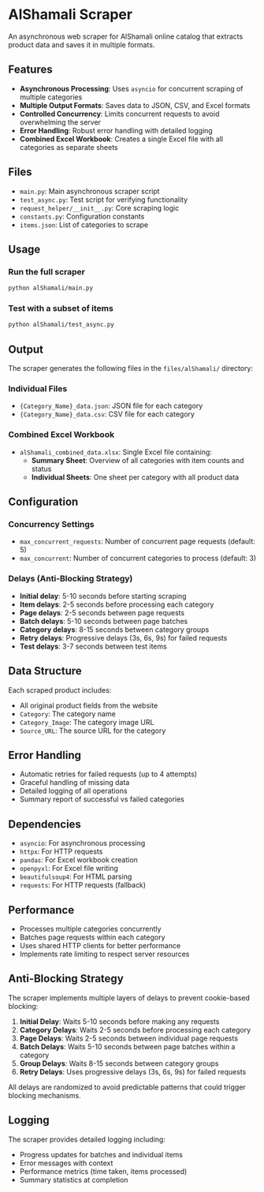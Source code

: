 # AlShamali Scraper

An asynchronous web scraper for AlShamali online catalog that extracts product data and saves it in multiple formats.

## Features

- **Asynchronous Processing**: Uses `asyncio` for concurrent scraping of multiple categories
- **Multiple Output Formats**: Saves data to JSON, CSV, and Excel formats
- **Controlled Concurrency**: Limits concurrent requests to avoid overwhelming the server
- **Error Handling**: Robust error handling with detailed logging
- **Combined Excel Workbook**: Creates a single Excel file with all categories as separate sheets

## Files

- `main.py`: Main asynchronous scraper script
- `test_async.py`: Test script for verifying functionality
- `request_helper/__init__.py`: Core scraping logic
- `constants.py`: Configuration constants
- `items.json`: List of categories to scrape

## Usage

### Run the full scraper
```bash
python alShamali/main.py
```

### Test with a subset of items
```bash
python alShamali/test_async.py
```

## Output

The scraper generates the following files in the `files/alShamali/` directory:

### Individual Files
- `{Category_Name}_data.json`: JSON file for each category
- `{Category_Name}_data.csv`: CSV file for each category

### Combined Excel Workbook
- `alShamali_combined_data.xlsx`: Single Excel file containing:
  - **Summary Sheet**: Overview of all categories with item counts and status
  - **Individual Sheets**: One sheet per category with all product data

## Configuration

### Concurrency Settings
- `max_concurrent_requests`: Number of concurrent page requests (default: 5)
- `max_concurrent`: Number of concurrent categories to process (default: 3)

### Delays (Anti-Blocking Strategy)
- **Initial delay**: 5-10 seconds before starting scraping
- **Item delays**: 2-5 seconds before processing each category
- **Page delays**: 2-5 seconds between page requests
- **Batch delays**: 5-10 seconds between page batches
- **Category delays**: 8-15 seconds between category groups
- **Retry delays**: Progressive delays (3s, 6s, 9s) for failed requests
- **Test delays**: 3-7 seconds between test items

## Data Structure

Each scraped product includes:
- All original product fields from the website
- `Category`: The category name
- `Category_Image`: The category image URL
- `Source_URL`: The source URL for the category

## Error Handling

- Automatic retries for failed requests (up to 4 attempts)
- Graceful handling of missing data
- Detailed logging of all operations
- Summary report of successful vs failed categories

## Dependencies

- `asyncio`: For asynchronous processing
- `httpx`: For HTTP requests
- `pandas`: For Excel workbook creation
- `openpyxl`: For Excel file writing
- `beautifulsoup4`: For HTML parsing
- `requests`: For HTTP requests (fallback)

## Performance

- Processes multiple categories concurrently
- Batches page requests within each category
- Uses shared HTTP clients for better performance
- Implements rate limiting to respect server resources

## Anti-Blocking Strategy

The scraper implements multiple layers of delays to prevent cookie-based blocking:

1. **Initial Delay**: Waits 5-10 seconds before making any requests
2. **Category Delays**: Waits 2-5 seconds before processing each category
3. **Page Delays**: Waits 2-5 seconds between individual page requests
4. **Batch Delays**: Waits 5-10 seconds between page batches within a category
5. **Group Delays**: Waits 8-15 seconds between category groups
6. **Retry Delays**: Uses progressive delays (3s, 6s, 9s) for failed requests

All delays are randomized to avoid predictable patterns that could trigger blocking mechanisms.

## Logging

The scraper provides detailed logging including:
- Progress updates for batches and individual items
- Error messages with context
- Performance metrics (time taken, items processed)
- Summary statistics at completion 